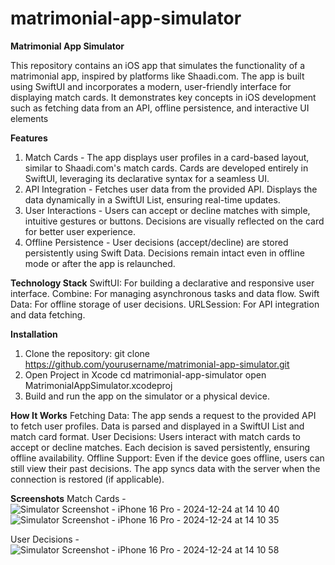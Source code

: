 # matrimonial-app-simulator

**Matrimonial App Simulator**

This repository contains an iOS app that simulates the functionality of a matrimonial app, inspired by platforms like Shaadi.com. The app is built using SwiftUI and incorporates a modern, user-friendly interface for displaying match cards. It demonstrates key concepts in iOS development such as fetching data from an API, offline persistence, and interactive UI elements

**Features**
1. Match Cards - The app displays user profiles in a card-based layout, similar to Shaadi.com's match cards. Cards are developed entirely in SwiftUI, leveraging its declarative syntax for a seamless UI.
2. API Integration - Fetches user data from the provided API. Displays the data dynamically in a SwiftUI List, ensuring real-time updates.
3. User Interactions - Users can accept or decline matches with simple, intuitive gestures or buttons. Decisions are visually reflected on the card for better user experience.
4. Offline Persistence - User decisions (accept/decline) are stored persistently using Swift Data. Decisions remain intact even in offline mode or after the app is relaunched.

**Technology Stack**
SwiftUI: For building a declarative and responsive user interface.
Combine: For managing asynchronous tasks and data flow.
Swift Data: For offline storage of user decisions.
URLSession: For API integration and data fetching.

**Installation**
1. Clone the repository:
    git clone https://github.com/yourusername/matrimonial-app-simulator.git
2. Open Project in Xcode
    cd matrimonial-app-simulator
    open MatrimonialAppSimulator.xcodeproj
3. Build and run the app on the simulator or a physical device.


**How It Works**
Fetching Data: The app sends a request to the provided API to fetch user profiles. Data is parsed and displayed in a SwiftUI List and match card format.
User Decisions: Users interact with match cards to accept or decline matches. Each decision is saved persistently, ensuring offline availability.
Offline Support: Even if the device goes offline, users can still view their past decisions. The app syncs data with the server when the connection is restored (if applicable).

**Screenshots**
Match Cards - 
![Simulator Screenshot - iPhone 16 Pro - 2024-12-24 at 14 10 40](https://github.com/user-attachments/assets/c170a42e-3f04-4950-89ba-1be76963f415)
![Simulator Screenshot - iPhone 16 Pro - 2024-12-24 at 14 10 35](https://github.com/user-attachments/assets/db22dba7-53b0-43e6-a4fc-b8dc3f0ab03c)


User Decisions - 
![Simulator Screenshot - iPhone 16 Pro - 2024-12-24 at 14 10 58](https://github.com/user-attachments/assets/42fef2a5-aab9-4136-85d8-717f5ee40704)
